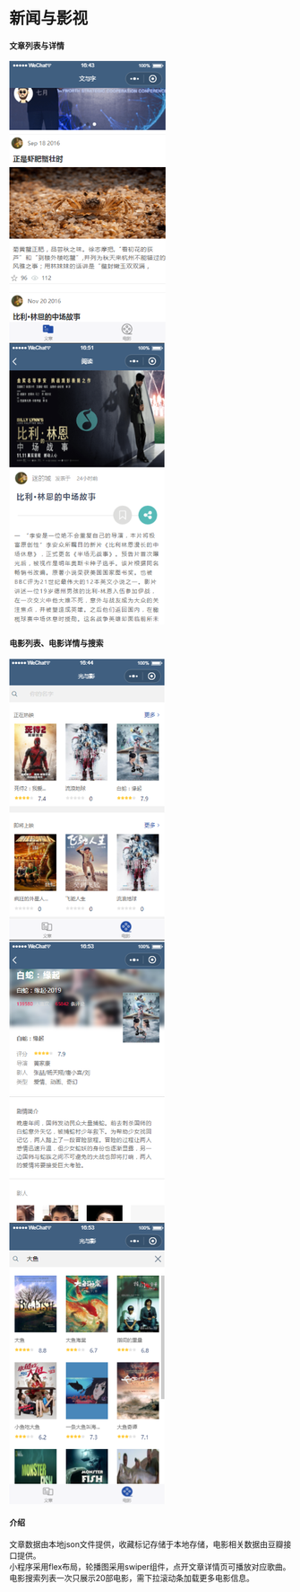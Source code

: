 新闻与影视
===

#### 文章列表与详情

![文章列表](https://github.com/bboyAyao/gitlearn/blob/master/wechat_demo/images/1.png)
![文章详情](https://github.com/bboyAyao/gitlearn/blob/master/wechat_demo/images/2.png)

#### 电影列表、电影详情与搜索

![电影列表](https://github.com/bboyAyao/gitlearn/blob/master/wechat_demo/images/3.png)
![电影详情](https://github.com/bboyAyao/gitlearn/blob/master/wechat_demo/images/4.png)
![电影搜索](https://github.com/bboyAyao/gitlearn/blob/master/wechat_demo/images/5.png)

#### 介绍
文章数据由本地json文件提供，收藏标记存储于本地存储，电影相关数据由豆瓣接口提供。  
小程序采用flex布局，轮播图采用swiper组件，点开文章详情页可播放对应歌曲。  
电影搜索列表一次只展示20部电影，需下拉滚动条加载更多电影信息。
